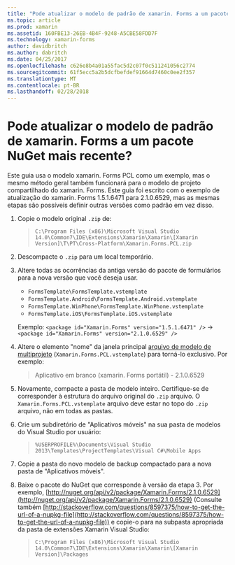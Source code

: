 ```yaml
---
title: "Pode atualizar o modelo de padrão de xamarin. Forms a um pacote NuGet mais recente?"
ms.topic: article
ms.prod: xamarin
ms.assetid: 160FBE13-26EB-4B4F-9248-A5CBE58FDD7F
ms.technology: xamarin-forms
author: davidbritch
ms.author: dabritch
ms.date: 04/25/2017
ms.openlocfilehash: c626e8b4a01a55fac5d2c07f0c511241056c2774
ms.sourcegitcommit: 61f5ecc5a2b5dcfbefdef91664d7460c0ee2f357
ms.translationtype: MT
ms.contentlocale: pt-BR
ms.lasthandoff: 02/28/2018
---
```

# <a name="can-i-update-the-xamarinforms-default-template-to-a-newer-nuget-package"></a>Pode atualizar o modelo de padrão de xamarin. Forms a um pacote NuGet mais recente?

Este guia usa o modelo xamarin. Forms PCL como um exemplo, mas o mesmo método geral também funcionará para o modelo de projeto compartilhado do xamarin. Forms. Este guia foi escrito com o exemplo de atualização do xamarin. Forms 1.5.1.6471 para 2.1.0.6529, mas as mesmas etapas são possíveis definir outras versões como padrão em vez disso.

1.  Copie o modelo original `.zip` de:

    > `C:\Program Files (x86)\Microsoft Visual Studio 14.0\Common7\IDE\Extensions\Xamarin\Xamarin\[Xamarin Version]\T\PT\Cross-Platform\Xamarin.Forms.PCL.zip`

2.  Descompacte o `.zip` para um local temporário.

3.  Altere todas as ocorrências da antiga versão do pacote de formulários para a nova versão que você deseja usar.
    *   `FormsTemplate\FormsTemplate.vstemplate`
    *   `FormsTemplate.Android\FormsTemplate.Android.vstemplate`
    *   `FormsTemplate.WinPhone\FormsTemplate.WinPhone.vstemplate`
    *   `FormsTemplate.iOS\FormsTemplate.iOS.vstemplate`

    Exemplo: `<package id="Xamarin.Forms" version="1.5.1.6471" />` -> `<package id="Xamarin.Forms" version="2.1.0.6529" />`

4.  Altere o elemento "nome" da janela principal [arquivo de modelo de multiprojeto](http://msdn.microsoft.com/library/ms185308.aspx) (`Xamarin.Forms.PCL.vstemplate`) para torná-lo exclusivo. Por exemplo:
    > <Name>Aplicativo em branco (xamarin. Forms portátil) - 2.1.0.6529</Name>

5.  Novamente, compacte a pasta de modelo inteiro. Certifique-se de corresponder à estrutura do arquivo original do `.zip` arquivo. O `Xamarin.Forms.PCL.vstemplate` arquivo deve estar no topo do `.zip` arquivo, não em todas as pastas.

6.  Crie um subdiretório de "Aplicativos móveis" na sua pasta de modelos do Visual Studio por usuário:
    > `%USERPROFILE%\Documents\Visual Studio 2013\Templates\ProjectTemplates\Visual C#\Mobile Apps`

7.  Copie a pasta do novo modelo de backup compactado para a nova pasta de "Aplicativos móveis".

8.  Baixe o pacote do NuGet que corresponde à versão da etapa 3. Por exemplo, [http://nuget.org/api/v2/package/Xamarin.Forms/2.1.0.6529](http://nuget.org/api/v2/package/Xamarin.Forms/2.1.0.6529) (Consulte também [http://stackoverflow.com/questions/8597375/how-to-get-the-url-of-a-nupkg-file](http://stackoverflow.com/questions/8597375/how-to-get-the-url-of-a-nupkg-file)) e copie-o para na subpasta apropriada da pasta de extensões Xamarin Visual Studio:
    > `C:\Program Files (x86)\Microsoft Visual Studio 14.0\Common7\IDE\Extensions\Xamarin\Xamarin\[Xamarin Version]\Packages`
